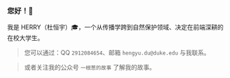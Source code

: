### 您好！👋

我是 HERRY（杜恒宇）:mortar_board:，一个从传播学跨到自然保护领域、决定在前端深耕的在校大学生。

> 您可以通过：QQ `2912084654`、邮箱 `hengyu.du@duke.edu` 与我联系。

> 或者关注我的公众号 `一根葱的故事` 了解我的故事。
